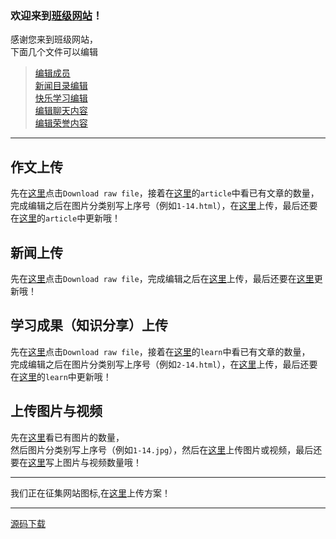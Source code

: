 ### 欢迎来到[班级网站](http://summon00163.github.io/class20)！
感谢您来到班级网站，<br>
下面几个文件可以编辑


>[编辑成员](https://github.com/summon00163/class20/blob/main/json/member.json)<br>
>[新闻目录编辑](https://github.com/summon00163/class20/blob/main/json/news.json)<br>
>[快乐学习编辑](https://github.com/summon00163/class20/blob/main/json/study.json)<br>
>[编辑聊天内容](https://github.com/summon00163/class20/blob/main/json/chat.json)<br>
>[编辑荣誉内容](https://github.com/summon00163/class20/blob/main/json/honor.json)<br>

---

## 作文上传
先在[这里](https://github.com/summon00163/class20/blob/main/study/demo-article.html)点击`Download raw file`，接着在[这里](https://github.com/summon00163/class20/blob/main/json/study.json)的`article`中看已有文章的数量，<br>
完成编辑之后在图片分类别写上序号（例如`1-14.html`），在[这里](https://github.com/summon00163/class20/tree/main/study)上传，最后还要在[这里](https://github.com/summon00163/class20/blob/main/json/study.json)的`article`中更新哦！

## 新闻上传
先在[这里](https://github.com/summon00163/class20/blob/main/news/demo.html)点击`Download raw file`，完成编辑之后在[这里](https://github.com/summon00163/class20/tree/main/news)上传，最后还要在[这里](https://github.com/summon00163/class20/blob/main/json/news.json)更新哦！

## 学习成果（知识分享）上传
先在[这里](https://github.com/summon00163/class20/blob/main/study/demo-learn.html)点击`Download raw file`，接着在[这里](https://github.com/summon00163/class20/blob/main/json/study.json)的`learn`中看已有文章的数量，<br>
完成编辑之后在图片分类别写上序号（例如`2-14.html`），在[这里](https://github.com/summon00163/class20/tree/main/study)上传，最后还要在[这里](https://github.com/summon00163/class20/blob/main/json/study.json)的`learn`中更新哦！

## 上传图片与视频
先在[这里](https://github.com/summon00163/class20/blob/main/story/subgallery/sub.js)看已有图片的数量，<br>
然后图片分类别写上序号（例如`1-14.jpg`），然后在[这里](https://github.com/summon00163/class20/tree/main/story/subgallery/images)上传图片或视频，最后还要在[这里](https://github.com/summon00163/class20/blob/main/story/subgallery/sub.js)写上图片与视频数量哦！


---

我们正在征集网站图标,在[这里](https://github.com/summon00163/class20/tree/main/icons)上传方案！

---

[源码下载](http://summon00163.github.io/class20/source-code.zip)
